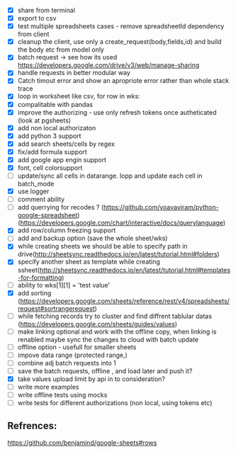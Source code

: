 - [x] share from terminal
- [x] export to csv
- [x] test multiple spreadsheets cases - remove spreadsheetId dependency from client
- [x] cleanup the client, use only a create_request(body,fields,id) and build the body etc from model only 
- [x] batch request -> see how its used https://developers.google.com/drive/v3/web/manage-sharing
- [x] handle requests in better modular way 
- [x] Catch timout error and show an apropriote error rather than whole stack trace
- [x] loop in worksheet like csv, for row in wks:
- [x] compalitable with pandas
- [x] improve the authorizing - use only refresh tokens once autheticated (look at pgsheets)
- [x] add non local authorizaton
- [x] add python 3 support
- [x] add search sheets/cells by regex
- [x] fix/add formula support
- [x] add google app engin support
- [x] font, cell colorsupport
- [ ] update/sync all cells in datarange. lopp and update each cell in batch_mode
- [x] use logger
- [ ] comment ability
- [ ] add querrying for recodes ? (https://github.com/yoavaviram/python-google-spreadsheet)(https://developers.google.com/chart/interactive/docs/querylanguage)
- [x] add row/column freezing support
- [ ] add and backup option (save the whole sheet/wks)
- [x] while creating sheets we should be able to specify path in drive(http://sheetsync.readthedocs.io/en/latest/tutorial.html#folders)
- [x] specify another sheet as template while creating ssheet(http://sheetsync.readthedocs.io/en/latest/tutorial.html#templates-for-formatting)
- [ ] ability to wks[1][1] = 'test value'
- [x] add sorting (https://developers.google.com/sheets/reference/rest/v4/spreadsheets/request#sortrangerequest)
- [ ] while fetching records try to cluster and find diffrent tablular datas (https://developers.google.com/sheets/guides/values)
- [ ] make linking optional and work with the offline copy, when linking is renabled maybe sync the changes to cloud with batch update
- [ ] offline option - usefull for smaller sheets
- [ ] impove data range (protected range,)
- [ ] combine adj batch requests into 1
- [ ] save the batch requests, offline , and load later and push it?
- [x] take values upload limit by api in to consideration?
- [ ] write more examples
- [ ] write offline tests using mocks
- [ ] write tests for different authorizations (non local, using tokens etc)

## Refrences:
https://github.com/benjamind/google-sheets#rows
